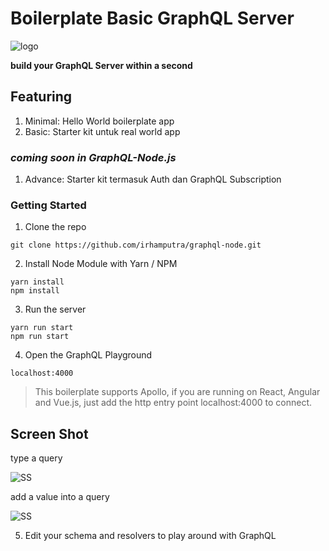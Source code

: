 # Boilerplate Basic GraphQL Server

![logo](https://www.reindex.io/blog/building-a-graphql-server-with-node-js-and-sql/GraphQL_NodeJS.png "GraphQL Node.js")


__build your GraphQL Server within a second__

Featuring
-----------------------------------------
1. Minimal: Hello World boilerplate app
2. Basic: Starter kit untuk real world app

### _coming soon in GraphQL-Node.js_

1. Advance: Starter kit termasuk Auth dan GraphQL Subscription

### Getting Started

1. Clone the repo
```
git clone https://github.com/irhamputra/graphql-node.git
```

2. Install Node Module with Yarn / NPM

```
yarn install
npm install
```

3. Run the server 
```
yarn run start
npm run start
```

4. Open the GraphQL Playground
```
localhost:4000
```

> This boilerplate supports Apollo, if you are running on React, Angular and Vue.js,
just add the http entry point localhost:4000 to connect.

Screen Shot
-------------------------
type a query

![SS](https://user-images.githubusercontent.com/22166728/39155938-6a878d82-4754-11e8-921b-47f3f0bbdfc6.png "SS 1")

add a value into a query

![SS](https://user-images.githubusercontent.com/22166728/39156032-cf75c984-4754-11e8-9c0f-3f80681ee95f.png "SS 2") 

5. Edit your schema and resolvers to play around with GraphQL